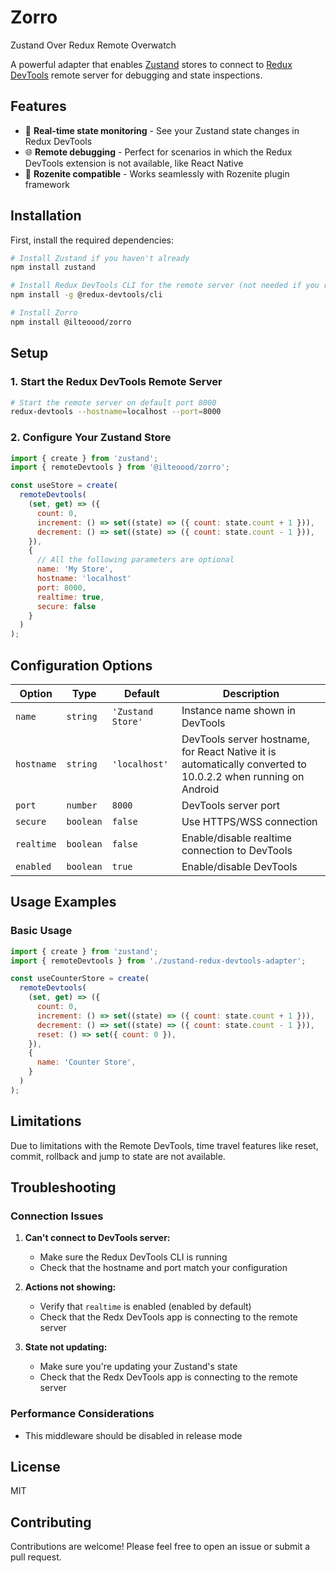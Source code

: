 # Zorro

Zustand Over Redux Remote Overwatch

A powerful adapter that enables [Zustand](https://github.com/pmndrs/zustand) stores to connect to [Redux DevTools](https://github.com/reduxjs/redux-devtools) remote server for debugging and state inspections.

## Features

- 🔄 **Real-time state monitoring** - See your Zustand state changes in Redux DevTools
- 🌐 **Remote debugging** - Perfect for scenarios in which the Redux DevTools extension is not available, like React Native
- 📱 **Rozenite compatible** - Works seamlessly with Rozenite plugin framework

## Installation

First, install the required dependencies:

```bash
# Install Zustand if you haven't already
npm install zustand

# Install Redux DevTools CLI for the remote server (not needed if you re using Rozenite)
npm install -g @redux-devtools/cli

# Install Zorro
npm install @ilteoood/zorro
```

## Setup

### 1. Start the Redux DevTools Remote Server

```bash
# Start the remote server on default port 8000
redux-devtools --hostname=localhost --port=8000
```

### 2. Configure Your Zustand Store

```javascript
import { create } from 'zustand';
import { remoteDevtools } from '@ilteoood/zorro';

const useStore = create(
  remoteDevtools(
    (set, get) => ({
      count: 0,
      increment: () => set((state) => ({ count: state.count + 1 })),
      decrement: () => set((state) => ({ count: state.count - 1 })),
    }),
    {
      // All the following parameters are optional
      name: 'My Store',
      hostname: 'localhost'
      port: 8000,
      realtime: true,
      secure: false
    }
  )
);
```

## Configuration Options

| Option | Type | Default | Description |
|--------|------|---------|-------------|
| `name` | `string` | `'Zustand Store'` | Instance name shown in DevTools |
| `hostname` | `string` | `'localhost'` | DevTools server hostname, for React Native it is automatically converted to 10.0.2.2 when running on Android |
| `port` | `number` | `8000` | DevTools server port |
| `secure` | `boolean` | `false` | Use HTTPS/WSS connection |
| `realtime` | `boolean` | `false` | Enable/disable realtime connection to DevTools |
| `enabled` | `boolean` | `true` | Enable/disable DevTools |

## Usage Examples

### Basic Usage

```javascript
import { create } from 'zustand';
import { remoteDevtools } from './zustand-redux-devtools-adapter';

const useCounterStore = create(
  remoteDevtools(
    (set, get) => ({
      count: 0,
      increment: () => set((state) => ({ count: state.count + 1 })),
      decrement: () => set((state) => ({ count: state.count - 1 })),
      reset: () => set({ count: 0 }),
    }),
    {
      name: 'Counter Store',
    }
  )
);
```

## Limitations

Due to limitations with the Remote DevTools, time travel features like reset, commit, rollback and jump to state are not available.

## Troubleshooting

### Connection Issues

1. **Can't connect to DevTools server:**
   - Make sure the Redux DevTools CLI is running
   - Check that the hostname and port match your configuration

2. **Actions not showing:**
   - Verify that `realtime` is enabled (enabled by default)
   - Check that the Redx DevTools app is connecting to the remote server

3. **State not updating:**
   - Make sure you're updating your Zustand's state
   - Check that the Redx DevTools app is connecting to the remote server

### Performance Considerations
- This middleware should be disabled in release mode

## License

MIT

## Contributing

Contributions are welcome! Please feel free to open an issue or submit a pull request.

